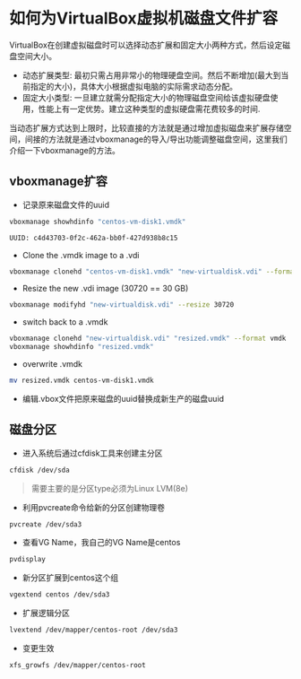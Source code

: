 # 如何为VirtualBox虚拟机磁盘文件扩容
VirtualBox在创建虚拟磁盘时可以选择动态扩展和固定大小两种方式，然后设定磁盘空间大小。
* 动态扩展类型: 最初只需占用非常小的物理硬盘空间。然后不断增加(最大到当前指定的大小)，具体大小根据虚拟电脑的实际需求动态分配。
* 固定大小类型: 一旦建立就需分配指定大小的物理磁盘空间给该虚拟硬盘使用，性能上有一定优势。建立这种类型的虚拟硬盘需花费较多的时间.

当动态扩展方式达到上限时，比较直接的方法就是通过增加虚拟磁盘来扩展存储空间，间接的方法就是通过vboxmanage的导入/导出功能调整磁盘空间，这里我们介绍一下vboxmanage的方法。

## vboxmanage扩容
* 记录原来磁盘文件的uuid
```sh
vboxmanage showhdinfo "centos-vm-disk1.vmdk"

UUID: c4d43703-0f2c-462a-bb0f-427d938b8c15
```

* Clone the .vmdk image to a .vdi
```sh
vboxmanage clonehd "centos-vm-disk1.vmdk" "new-virtualdisk.vdi" --format vdi
```

* Resize the new .vdi image (30720 == 30 GB)
```sh
vboxmanage modifyhd "new-virtualdisk.vdi" --resize 30720
```

* switch back to a .vmdk
```sh
vboxmanage clonehd "new-virtualdisk.vdi" "resized.vmdk" --format vmdk
vboxmanage showhdinfo "resized.vmdk"
```

* overwrite .vmdk
```sh
mv resized.vmdk centos-vm-disk1.vmdk
```

* 编辑.vbox文件把原来磁盘的uuid替换成新生产的磁盘uuid

## 磁盘分区
* 进入系统后通过cfdisk工具来创建主分区
```sh
cfdisk /dev/sda
```
> 需要主要的是分区type必须为Linux LVM(8e)

* 利用pvcreate命令给新的分区创建物理卷
```sh
pvcreate /dev/sda3
```

* 查看VG Name，我自己的VG Name是centos
```sh
pvdisplay
```

* 新分区扩展到centos这个组
```sh
vgextend centos /dev/sda3
```

* 扩展逻辑分区
```sh
lvextend /dev/mapper/centos-root /dev/sda3
```

* 变更生效
```sh
xfs_growfs /dev/mapper/centos-root
```

